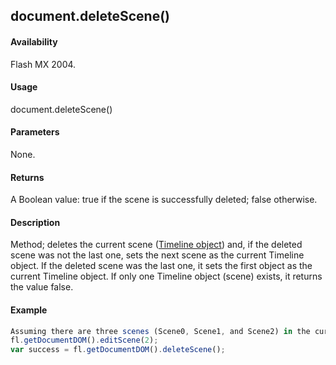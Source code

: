 ## document.deleteScene()

#### Availability

Flash MX 2004.

#### Usage

document.deleteScene()

#### Parameters

None.

#### Returns

A Boolean value: true if the scene is successfully deleted; false otherwise.

#### Description

Method; deletes the current scene ([Timeline object](#!wielmic/developers-animatesdk-docs/test/Timeline_object/timeline_summary.md)) and, if the deleted scene was not the last one, sets the next scene as the current Timeline object. If the deleted scene was the last one, it sets the first object as the current Timeline object. If only one Timeline object (scene) exists, it returns the value false.

#### Example

```javascript
Assuming there are three scenes (Scene0, Scene1, and Scene2) in the current document, the following example makes Scene2 the current scene and then deletes it:
fl.getDocumentDOM().editScene(2);
var success = fl.getDocumentDOM().deleteScene();

```